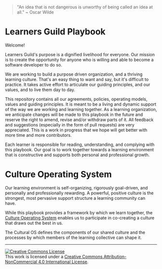 > "An idea that is not dangerous is unworthy of being called an idea at all." ~ Oscar Wilde

# Learners Guild Playbook

Welcome!

Learners Guild's purpose is a dignified livelihood for everyone. Our mission is to  create the opportunity  for anyone who is willing and able to become a software developer to do so.

We are working to build a purpose driven organization, and a thriving learning culture. That's an easy thing to want and say, but it's difficult to practice. It takes active effort to articulate our guiding principles, and our values, and to live them day to day.

This repository contains all our agreements, policies, operating models, values and guiding principles. It is meant to be a living and dynamic support of the way we are working and learning together. As a learning organization, we anticipate changes will be made to this playbook in the future and reserve the right to amend, revise and/or withdraw parts of it. All feedback and suggestions (especially in the form of pull requests) are very appreciated. This is a work in progress that we hope will get better with more time and more contributors.

Each learner is responsible for reading, understanding, and complying with this playbook. Our goal is to work together towards a learning environment that is constructive and supports both personal and professional growth.  

# Culture Operating System

Our learning environment is self-organizing, rigorously goal-driven, and personally and professionally rewarding. A powerful, positive culture is the strongest, most pervasive support structure a learning community can have.

While this playbook provides a framework by which we learn together, the [Culture Operating System](http://cos.learnersguild.org) enables us to participate in co-creating a culture that draws out the best in us.

The Cultural OS defines the components of our shared culture and the processes by which members of the learning collective  can shape it.


---


[![Creative Commons License](https://i.creativecommons.org/l/by-nc/4.0/88x31.png)](http://creativecommons.org/licenses/by-nc/4.0/)  
This work is licensed under a [Creative Commons Attribution-NonCommercial 4.0 International License](http://creativecommons.org/licenses/by-nc/4.0/).
